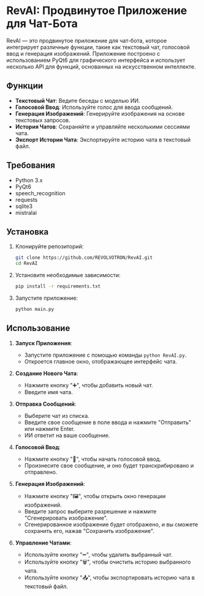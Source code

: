 # RevAI: Продвинутое Приложение для Чат-Бота

RevAI — это продвинутое приложение для чат-бота, которое интегрирует различные функции, такие как текстовый чат, голосовой ввод и генерация изображений. Приложение построено с использованием PyQt6 для графического интерфейса и использует несколько API для функций, основанных на искусственном интеллекте.

## Функции

- **Текстовый Чат**: Ведите беседы с моделью ИИ.
- **Голосовой Ввод**: Используйте голос для ввода сообщений.
- **Генерация Изображений**: Генерируйте изображения на основе текстовых запросов.
- **История Чатов**: Сохраняйте и управляйте несколькими сессиями чата.
- **Экспорт Истории Чата**: Экспортируйте историю чата в текстовый файл.

## Требования

- Python 3.x
- PyQt6
- speech_recognition
- requests
- sqlite3
- mistralai 

## Установка

1. Клонируйте репозиторий:
    ```sh
    git clone https://github.com/REVOLVOTRON/RevAI.git
    cd RevAI
    ```

2. Установите необходимые зависимости:
    ```sh
    pip install -r requirements.txt
    ```

3. Запустите приложение:
    ```sh
    python main.py
    ```

## Использование

1. **Запуск Приложения**:
    - Запустите приложение с помощью команды `python RevAI.py`.
    - Откроется главное окно, отображающее интерфейс чата.

2. **Создание Нового Чата**:
    - Нажмите кнопку "➕", чтобы добавить новый чат.
    - Введите имя чата.

3. **Отправка Сообщений**:
    - Выберите чат из списка.
    - Введите свое сообщение в поле ввода и нажмите "Отправить" или нажмите Enter.
    - ИИ ответит на ваше сообщение.

4. **Голосовой Ввод**:
    - Нажмите кнопку "🎤", чтобы начать голосовой ввод.
    - Произнесите свое сообщение, и оно будет транскрибировано и отправлено.

5. **Генерация Изображений**:
    - Нажмите кнопку "🖼️", чтобы открыть окно генерации изображений.
    - Введите запрос выберите разрешение и нажмите "Сгенерировать изображение".
    - Сгенерированное изображение будет отображено, и вы сможете сохранить его, нажав "Сохранить изображение".

6. **Управление Чатами**:
    - Используйте кнопку "➖", чтобы удалить выбранный чат.
    - Используйте кнопку "🗑️", чтобы очистить историю выбранного чата.
    - Используйте кнопку "📤", чтобы экспортировать историю чата в текстовый файл.

